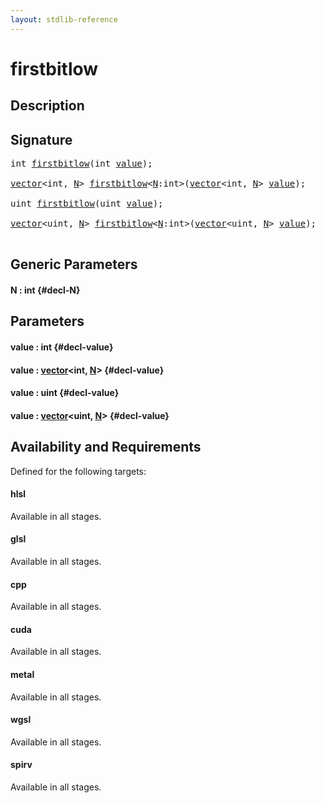 ```yaml
---
layout: stdlib-reference
---
```


# firstbitlow

## Description





## Signature 

<pre>
<span class="code_keyword">int</span> <a href="/stdlib-reference/global-decls/firstbitlow">firstbitlow</a>(<span class="code_keyword">int</span> <a href="/stdlib-reference/global-decls/firstbitlow#decl-value" class="code_param">value</a>);

<a href="/stdlib-reference/types/vector/index" class="code_type">vector</a>&lt;<span class="code_keyword">int</span>, <a href="/stdlib-reference/global-decls/firstbitlow#decl-N" class="code_var">N</a>&gt; <a href="/stdlib-reference/global-decls/firstbitlow">firstbitlow</a>&lt;<a href="/stdlib-reference/global-decls/firstbitlow#decl-N" class="code_var">N</a>:<span class="code_keyword">int</span>&gt;(<a href="/stdlib-reference/types/vector/index" class="code_type">vector</a>&lt;<span class="code_keyword">int</span>, <a href="/stdlib-reference/global-decls/firstbitlow#decl-N" class="code_var">N</a>&gt; <a href="/stdlib-reference/global-decls/firstbitlow#decl-value" class="code_param">value</a>);

<span class="code_keyword">uint</span> <a href="/stdlib-reference/global-decls/firstbitlow">firstbitlow</a>(<span class="code_keyword">uint</span> <a href="/stdlib-reference/global-decls/firstbitlow#decl-value" class="code_param">value</a>);

<a href="/stdlib-reference/types/vector/index" class="code_type">vector</a>&lt;<span class="code_keyword">uint</span>, <a href="/stdlib-reference/global-decls/firstbitlow#decl-N" class="code_var">N</a>&gt; <a href="/stdlib-reference/global-decls/firstbitlow">firstbitlow</a>&lt;<a href="/stdlib-reference/global-decls/firstbitlow#decl-N" class="code_var">N</a>:<span class="code_keyword">int</span>&gt;(<a href="/stdlib-reference/types/vector/index" class="code_type">vector</a>&lt;<span class="code_keyword">uint</span>, <a href="/stdlib-reference/global-decls/firstbitlow#decl-N" class="code_var">N</a>&gt; <a href="/stdlib-reference/global-decls/firstbitlow#decl-value" class="code_param">value</a>);

</pre>

## Generic Parameters

#### N  : int {#decl-N}

## Parameters

#### value  : int {#decl-value}
#### value  : [vector](/stdlib-reference/types/vector/index)\<int, [N](/stdlib-reference/types/vector/index#decl-N)\> {#decl-value}
#### value  : uint {#decl-value}
#### value  : [vector](/stdlib-reference/types/vector/index)\<uint, [N](/stdlib-reference/types/vector/index#decl-N)\> {#decl-value}

## Availability and Requirements

Defined for the following targets:

#### hlsl
Available in all stages.

#### glsl
Available in all stages.

#### cpp
Available in all stages.

#### cuda
Available in all stages.

#### metal
Available in all stages.

#### wgsl
Available in all stages.

#### spirv
Available in all stages.



